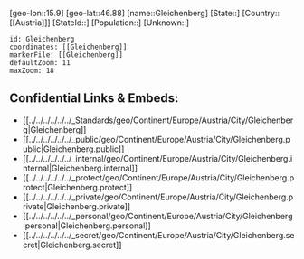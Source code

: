 ﻿---
location: [46.88,15.9]
mapzoom: [7,12] 
mapmarker: city 
type: City
tags:
- geo/City


SpocWebEntityId: 30472
isDeleted: false
confidential: public

---
[geo-lon::15.9]
[geo-lat::46.88]
[name::Gleichenberg]
[State::]
[Country::[[Austria]]]
[StateId::]
[Population::]
[Unknown::]


```leaflet
id: Gleichenberg
coordinates: [[Gleichenberg]]
markerFile: [[Gleichenberg]]
defaultZoom: 11 
maxZoom: 18
```


## Confidential Links & Embeds: 
- [[../../../../../../_Standards/geo/Continent/Europe/Austria/City/Gleichenberg|Gleichenberg]] 
- [[../../../../../../_public/geo/Continent/Europe/Austria/City/Gleichenberg.public|Gleichenberg.public]] 
- [[../../../../../../_internal/geo/Continent/Europe/Austria/City/Gleichenberg.internal|Gleichenberg.internal]] 
- [[../../../../../../_protect/geo/Continent/Europe/Austria/City/Gleichenberg.protect|Gleichenberg.protect]] 
- [[../../../../../../_private/geo/Continent/Europe/Austria/City/Gleichenberg.private|Gleichenberg.private]] 
- [[../../../../../../_personal/geo/Continent/Europe/Austria/City/Gleichenberg.personal|Gleichenberg.personal]] 
- [[../../../../../../_secret/geo/Continent/Europe/Austria/City/Gleichenberg.secret|Gleichenberg.secret]] 
